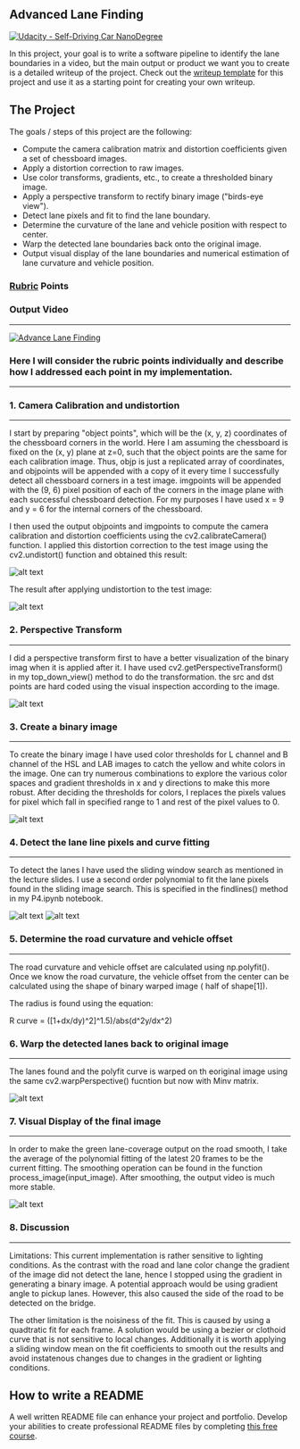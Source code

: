 ## Advanced Lane Finding
[![Udacity - Self-Driving Car NanoDegree](https://s3.amazonaws.com/udacity-sdc/github/shield-carnd.svg)](http://www.udacity.com/drive)


In this project, your goal is to write a software pipeline to identify the lane boundaries in a video, but the main output or product we want you to create is a detailed writeup of the project.  Check out the [writeup template](https://github.com/udacity/CarND-Advanced-Lane-Lines/blob/master/writeup_template.md) for this project and use it as a starting point for creating your own writeup.  

The Project
---

The goals / steps of this project are the following:

* Compute the camera calibration matrix and distortion coefficients given a set of chessboard images.
* Apply a distortion correction to raw images.
* Use color transforms, gradients, etc., to create a thresholded binary image.
* Apply a perspective transform to rectify binary image ("birds-eye view").
* Detect lane pixels and fit to find the lane boundary.
* Determine the curvature of the lane and vehicle position with respect to center.
* Warp the detected lane boundaries back onto the original image.
* Output visual display of the lane boundaries and numerical estimation of lane curvature and vehicle position.


### [Rubric](https://review.udacity.com/#!/rubrics/571/view) Points

### Output Video
---
[![Advance Lane Finding](http://img.youtube.com/vi/LfWLHwiUgXg/0.jpg)](https://www.youtube.com/watch?v=LfWLHwiUgXg&feature=youtu.be "Advance Lane Finding")

### Here I will consider the rubric points individually and describe how I addressed each point in my implementation.  

---

### 1. Camera Calibration and undistortion
--- 

I start by preparing "object points", which will be the (x, y, z) coordinates of the chessboard corners in the world. Here I am assuming the chessboard is fixed on the (x, y) plane at z=0, such that the object points are the same for each calibration image. Thus, objp is just a replicated array of coordinates, and objpoints will be appended with a copy of it every time I successfully detect all chessboard corners in a test image. imgpoints will be appended with the (9, 6) pixel position of each of the corners in the image plane with each successful chessboard detection. For my purposes I have used x = 9 and y = 6 for the internal corners of the chessboard.

I then used the output objpoints and imgpoints to compute the camera calibration and distortion coefficients using the cv2.calibrateCamera() function. I applied this distortion correction to the test image using the cv2.undistort() function and obtained this result:

![alt text](https://github.com/iamsumit16/Advanced_Lane_Finding_Project4/blob/master/output%20images/undist_cam.png)

The result after applying undistortion to the test image:

![alt text](https://github.com/iamsumit16/Advanced_Lane_Finding_Project4/blob/master/output%20images/undist_img.png)

### 2. Perspective Transform
---
I did a perspective transform first to have a better visualization of the binary imag when it is applied after it. I have used cv2.getPerspectiveTransform() in my top_down_view() method to do the transformation. the src and dst points are hard coded using the visual inspection according to the image.

![alt text](https://github.com/iamsumit16/Advanced_Lane_Finding_Project4/blob/master/output%20images/perspective.png)


### 3. Create a binary image
---
To create the binary image I have used color thresholds for L channel and B channel of the HSL and LAB images to catch the yellow and white colors in the image. One can try numerous combinations to explore the various color spaces and gradient thresholds in x and y directions to make this more robust.
After deciding the thresholds for colors, I replaces the pixels values for pixel which fall in specified range to 1 and rest of the pixel values to 0.

![alt text](https://github.com/iamsumit16/Advanced_Lane_Finding_Project4/blob/master/output%20images/top_down_bin.png)


### 4. Detect the lane line pixels and curve fitting
---
To detect the lanes I have used the sliding window search as mentioned in the lecture slides. I use a second order polynomial to fit the lane pixels found in the sliding image search. This is specified in the findlines() method in my P4.ipynb notebook.

![alt text](https://github.com/iamsumit16/Advanced_Lane_Finding_Project4/blob/master/output%20images/hist.png)
![alt text](https://github.com/iamsumit16/Advanced_Lane_Finding_Project4/blob/master/output%20images/find_lane.png)
### 5. Determine the road curvature and vehicle offset
---
The road curvature and vehicle offset are calculated using np.polyfit(). Once we know the road curvature, the vehicle offset from the center can be calculated using the shape of binary warped image ( half of shape[1]).

The radius is found using the equation: 

R curve = ([1+dx/dy)^2]^1.5)/abs(d^2y/dx^2)


### 6. Warp the detected lanes back to original image
---
The lanes found and the polyfit curve is warped on th eoriginal image using the same cv2.warpPerspective() fucntion but now with Minv matrix.

![alt text](https://github.com/iamsumit16/Advanced_Lane_Finding_Project4/blob/master/output%20images/final_warp.png)

### 7. Visual Display of the final image
---
In order to make the green lane-coverage output on the road smooth, I take the average of the polynomial fitting of the latest 20 frames to be the current fitting. The smoothing operation can be found in the function process_image(input_image). After smoothing, the output video is much more stable.

![alt text](https://github.com/iamsumit16/Advanced_Lane_Finding_Project4/blob/master/output%20images/final_out.png)


### 8. Discussion
---
Limitations: This current implementation is rather sensitive to lighting conditions. As the contrast with the road and lane color change the gradient of the image did not detect the lane, hence I stopped using the gradient in generating a binary image. A potential approach would be using gradient angle to pickup lanes. However, this also caused the side of the road to be detected on the bridge. 

The other limitation is the noisiness of the fit. This is caused by using a quadtratic fit for each frame. A solution would be using a bezier or clothoid curve that is not sensitive to local changes. Additionally it is worth applying a sliding window mean on the fit coefficients to smooth out the results and avoid instatenous changes due to changes in the gradient or lighting conditions.


## How to write a README
A well written README file can enhance your project and portfolio.  Develop your abilities to create professional README files by completing [this free course](https://www.udacity.com/course/writing-readmes--ud777).

